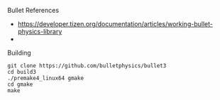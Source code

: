 Bullet References

 * https://developer.tizen.org/documentation/articles/working-bullet-physics-library
 *

Building

    git clone https://github.com/bulletphysics/bullet3
    cd build3
    ./premake4_linux64 gmake
    cd gmake
    make

